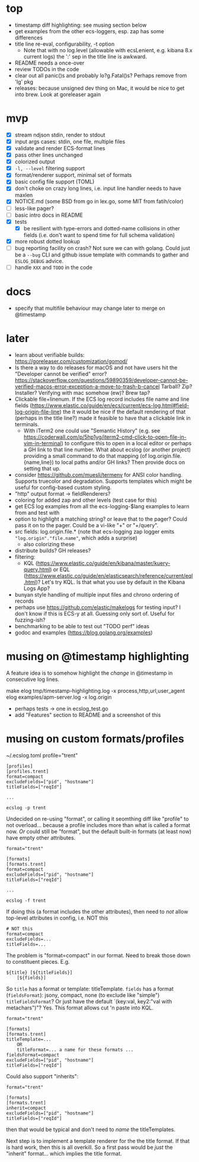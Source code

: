 # top

- timestamp diff highlighting: see musing section below
- get examples from the other ecs-loggers, esp. zap has some differences
- title line re-eval, configurability, -t option
  - Note that with no log.level (allowable with ecsLenient, e.g. kibana 8.x
    current logs) the ':' sep in the title line is awkward.
- README needs a once-over
- review TODOs in the code
- clear out all panic()s and probably lo?g.Fatal()s? Perhaps remove from 'lg' pkg
- releases: because unsigned dev thing on Mac, it would be nice to get into
  brew. Look at goreleaser again

# mvp

- [x] stream ndjson stdin, render to stdout
- [x] input args cases: stdin, one file, multiple files
- [x] validate and render ECS-format lines
- [x] pass other lines unchanged
- [x] colorized output
- [x] `-l, --level` filtering support
- [x] format/renderer support, minimal set of formats
- [x] basic config file support (TOML)
- [x] don't choke on crazy long lines, i.e. input line handler needs to have maxlen
- [x] NOTICE.md (some BSD from go in lex.go, some MIT from fatih/color)
- [ ] less-like pager?
- [ ] basic intro docs in README
- [x] tests
  - [x] be resilient with type-errors and dotted-name collisions in other fields
    (i.e. don't want to spend time for full schema validation)
- [x] more robust dotted lookup
- [ ] bug reporting facility on crash? Not sure we can with golang. Could just
  be a `--bug` CLI and github issue template with commands to gather and
  `ESLOG_DEBUG` advice.
- [ ] handle `XXX` and `TODO` in the code

# docs

- specify that multifile behaviour may change later to merge on @timestamp

# later

- learn about verifiable builds: https://goreleaser.com/customization/gomod/
- Is there a way to do releases for macOS and not have users hit the
  "Developer cannot be verified" error?
  https://stackoverflow.com/questions/59890359/developer-cannot-be-verified-macos-error-exception-a-move-to-trash-b-cancel
  Tarball? Zip? Installer? Verifying with mac somehow (ew)? Brew tap?
- Clickable file+linenum. If the ECS log record includes file name and line
  fields (https://www.elastic.co/guide/en/ecs/current/ecs-log.html#field-log-origin-file-line)
  the it would be nice if the default rendering of that (perhaps in the title line?)
  made it feasible to have that a clickable link in terminals.
    - With iTerm2 one could use "Semantic History" (e.g. see
      https://coderwall.com/p/5hp1yg/iterm2-cmd-click-to-open-file-in-vim-in-terminal)
      to configure this to open in a local editor or perhaps a GH link to that
      line number. What about ecslog (or another project) providing a small
      command to do that mapping (of log.origin.file.{name,line}) to local
      paths and/or GH links? Then provide docs on setting that up.
- consider https://github.com/muesli/termenv for ANSI color handling.
  Supports truecolor and degradation. Supports templates which might be
  useful for config-based custom styling.
- "http" output format -> fieldRenderers?
- coloring for added zap and other levels (test case for this)
- get ECS log examples from all the ecs-logging-$lang examples to learn from
  and test with
- option to highlight a matching string? or leave that to the pager? Could
  pass it on to the pager. Could be a vi-like "+<num>" or "+/query".
- src fields: log.origin.file.\* (note that ecs-logging zap logger emits
  `"log.origin"."file.name"`, which adds a surprise)
    - also colorizing these
- distribute builds? GH releases?
- filtering:
    - KQL (https://www.elastic.co/guide/en/kibana/master/kuery-query.html) or
      EQL (https://www.elastic.co/guide/en/elasticsearch/reference/current/eql.html)?
      Let's try KQL.
      Is that what you use by default in the Kibana Logs App?
- bunyan style handling of multiple input files and chrono ordering
  of records
- perhaps use https://github.com/elastic/makelogs for testing input?
  I don't know if this is ECS-y at all. Guessing only sort of. Useful
  for fuzzing-ish?
- benchmarking to be able to test out "TODO perf" ideas
- godoc and examples (https://blog.golang.org/examples)

# musing on @timestamp highlighting

A feature idea is to somehow highlight the *change* in @timestamp in consecutive
log lines.

  make
  elog tmp/timestamp-highlighting.log -x process,http,url,user_agent
  elog examples/apm-server.log -x log.origin

- perhaps tests -> one in ecslog_test.go
- add "Features" section to README and a screenshot of this


# musing on custom formats/profiles

~/.ecslog.toml
    profile="trent"

    [profiles]
    [profiles.trent]
    format=compact
    excludeFields=["pid", "hostname"]
    titleFields=["reqId"]

    ...

    ecslog -p trent

Undecided on re-using "format", or calling it seomthing diff like "profile"
to not overload... because a profile includes more than what is called
a format now. *Or* could still be "format", but the default built-in formats
(at least now) have empty other attributes.

    format="trent"

    [formats]
    [formats.trent]
    format=compact
    excludeFields=["pid", "hostname"]
    titleFields=["reqId"]

    ...

    ecslog -f trent

If doing this (a format includes the other attributes), then need to *not*
allow top-level attributes in config, i.e. NOT this

    # NOT this
    format=compact
    excludeFields=...
    titleFields=...

The problem is "format=compact" in our format. Need to break those down to
constituent pieces. E.g.

    ${title} [${titleFields}]
        [${fields}]

So `title` has a format or template: titleTemplate.
`fields` has a format (`fieldsFormat`): jsony, compact, none (to exclude like "simple")
`titleFieldsFormat`? Or just have the default `(key:val, key2:"val with metachars")"? Yes.
This format allows cut 'n paste into KQL.

    format="trent"

    [formats]
    [formats.trent]
    titleTemplate=...
        OR
        titleFormat=... a name for these formats ...
    fieldsFormat=compact
    excludeFields=["pid", "hostname"]
    titleFields=["reqId"]

Could also support "inherits":

    format="trent"

    [formats]
    [formats.trent]
    inherit=compact
    excludeFields=["pid", "hostname"]
    titleFields=["reqId"]

then that would be typical and don't need to *name* the titleTemplates.

Next step is to implement a template renderer for the the title format.
If that is hard work, then this is all overkill. So a first pass would be
*just* the "inherit" format... which implies the title format.


